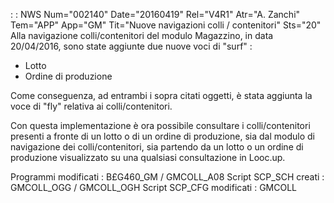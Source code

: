  :  : NWS Num="002140" Date="20160419" Rel="V4R1" Atr="A. Zanchi" Tem="APP" App="GM" Tit="Nuove navigazioni colli / contenitori" Sts="20"
Alla navigazione colli/contenitori del modulo Magazzino, in data 20/04/2016, sono state aggiunte due nuove voci di "surf" : 
- Lotto
- Ordine di produzione

Come conseguenza, ad entrambi i sopra citati oggetti, è stata aggiunta la voce di "fly" relativa ai colli/contenitori.

Con questa implementazione è ora possibile consultare i colli/contenitori presenti a fronte di un lotto o di un ordine di produzione, sia dal modulo di navigazione dei colli/contenitori, sia partendo da un lotto o un ordine di produzione visualizzato su una qualsiasi consultazione in Looc.up.

Programmi modificati : 
B£G460_GM / GMCOLL_A08
Script SCP_SCH creati : 
GMCOLL_OGG / GMCOLL_OGH
Script SCP_CFG modificati : 
GMCOLL
